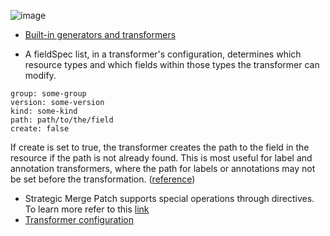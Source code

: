 ![image](https://github.com/user-attachments/assets/c1647fb0-c4dd-4818-a6e6-956d7f103a8a)

-  [Built-in generators and transformers](https://kubectl.docs.kubernetes.io/references/kustomize/builtins/)

-  A fieldSpec list, in a transformer's configuration, determines which resource types and which fields within those types the transformer can modify.
```
group: some-group
version: some-version
kind: some-kind
path: path/to/the/field
create: false
```
If create is set to true, the transformer creates the path to the field in the resource if the path is not already found. This is most useful for label and annotation transformers, where the path for labels or annotations may not be set before the transformation. ([reference](https://github.com/kubernetes-sigs/kustomize/blob/master/examples/transformerconfigs/README.md))

- Strategic Merge Patch supports special operations through directives. To learn more refer to this [link](https://github.com/kubernetes/community/blob/master/contributors/devel/sig-api-machinery/strategic-merge-patch.md#basic-patch-format)
- [Transformer configuration](https://github.com/kubernetes-sigs/kustomize/blob/master/examples/transformerconfigs/README.md)
